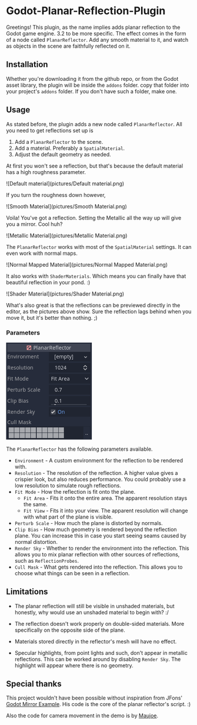 # Godot-Planar-Reflection-Plugin

Greetings! This plugin, as the name implies adds planar reflection to the Godot game engine. 3.2 to be more specific. The effect comes in the form of a node called `PlanarReflector`. Add any smooth material to it, and watch as objects in the scene are faithfully reflected on it.

## Installation

Whether you're downloading it from the github repo, or from the Godot asset library, the plugin will be inside the `addons` folder. copy that folder into your project's `addons` folder. If you don't have such a folder, make one.

## Usage

As stated before, the plugin adds a new node called `PlanarReflector`. All you need to get reflections set up is

1. Add a `PlanarReflector` to the scene.
2. Add a material. Preferably a `SpatialMaterial`.
3. Adjust the default geometry as needed.

At first you won't see a reflection, but that's because the default material has a high roughness parameter.

![Default material](pictures/Default material.png)

If you turn the roughness down however,

![Smooth Material](pictures/Smooth Material.png)

Voila! You've got a reflection. Setting the Metallic all the way up will give you a mirror. Cool huh?

![Metallic Material](pictures/Metallic Material.png)

The `PlanarReflector` works with most of the `SpatialMaterial` settings. It can even work with normal maps.

![Normal Mapped Material](pictures/Normal Mapped Material.png)

It also works with `ShaderMaterials`. Which means you can finally have that beautiful reflection in your pond. :)

![Shader Material](pictures/Shader Material.png)

What's also great is that the reflections can be previewed directly in the editor, as the pictures above show. Sure the reflection lags behind when you move it, but it's better than nothing. ;)

### Parameters

![Parameters](pictures/Parameters.png)

The `PlanarReflector` has the following parameters available.

* `Environment` - A custom environment for the reflection to be rendered with.
* `Resolution` - The resolution of the reflection. A higher value gives a crispier look, but also reduces performance. You could probably use a low resolution to simulate rough reflections.
* `Fit Mode` - How the reflection is fit onto the plane.
  * `Fit Area` - Fits it onto the entire area. The apparent resolution stays the same.
  * `Fit View` - Fits it into your view. The apparent resolution will change with what part of the plane is visible.
* `Perturb Scale` - How much the plane is distorted by normals.
* `Clip Bias` - How much geometry is rendered beyond the reflection plane. You can increase this in case you start seeing seams caused by normal distortion.
* `Render Sky` - Whether to render the environment into the reflection. This allows you to mix planar reflection with other sources of reflections, such as `ReflectionProbes`.
* `Cull Mask` - What gets rendered into the reflection. This allows you to choose what things can be seen in a reflection.

## Limitations

* The planar reflection will still be visible in unshaded materials, but honestly, why would use an unshaded material to begin with? :/

* The reflection doesn't work properly on double-sided materials. More specifically on the opposite side of the plane.
* Materials stored directly in the reflector's mesh will have no effect.
* Specular highlights, from point lights and such, don't appear in metallic reflections. This can be worked around by disabling `Render Sky`. The highlight will appear where there is no geometry.

## Special thanks

This project wouldn't have been possible without inspiration from JFons' [Godot Mirror Example](https://github.com/JFonS/godot-mirror-example). His code is the core of the planar reflector's script. :)

Also the code for camera movement in the demo is by [Maujoe](https://github.com/Maujoe/godot-camera-control).